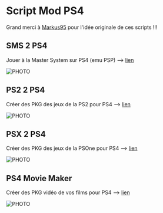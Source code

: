 # Script Mod PS4
Grand merci à [Markus95](https://twitter.com/Markus00095) pour l'idée originale de ces scripts !!!

## SMS 2 PS4
Jouer à la Master System sur PS4 (emu PSP) --> [lien](https://github.com/chronoss09/Script-Mod-PS4/releases/tag/sms_ps4)

![PHOTO](https://github.com/chronoss09/Script-Mod-PS4/blob/main/SMS%202%20PS4.PNG)


## PS2 2 PS4
Créer des PKG des jeux de la PS2 pour PS4 --> [lien](https://github.com/chronoss09/Script-Mod-PS4/releases/tag/ps2_ps4)

![PHOTO](https://github.com/chronoss09/Script-Mod-PS4/blob/main/PS22PS4.PNG)


## PSX 2 PS4
Créer des PKG des jeux de la PSOne pour PS4 --> [lien](https://github.com/chronoss09/Scrip-Mod-PS4/releases/tag/psx_ps4)

![PHOTO](https://github.com/chronoss09/Scrip-Mod-PS4/blob/main/PSX_2_PS4_v1.4%20mod%20fr.PNG)


## PS4 Movie Maker
Créer des PKG vidéo de vos films pour PS4 --> [lien](https://github.com/chronoss09/Scrip-Mod-PS4/releases/tag/ps4_movie)

![PHOTO](https://github.com/chronoss09/Scrip-Mod-PS4/blob/main/PS4_Movie_Maker_v1.0.PNG)
